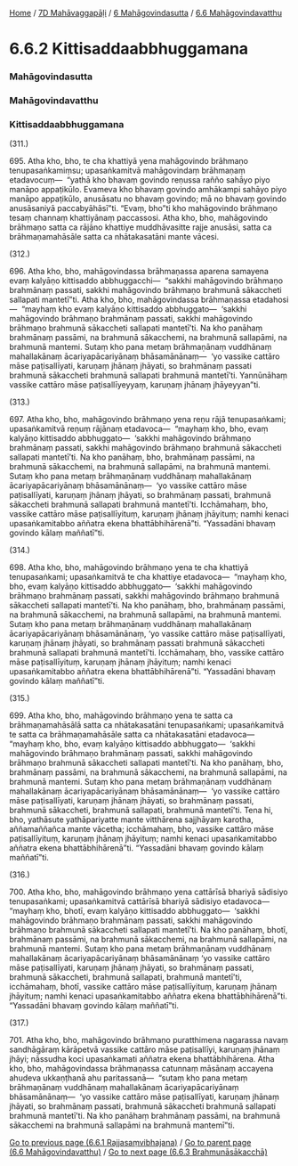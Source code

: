 
[Home](/) / [7D Mahāvaggapāḷi](../../../7D.md) / [6 Mahāgovindasutta](../../6.md) / [6.6 Mahāgovindavatthu](../6.6.md)

# 6.6.2 Kittisaddaabbhuggamana

### Mahāgovindasutta

### Mahāgovindavatthu

### Kittisaddaabbhuggamana

(311.)

695\. Atha kho, bho, te cha khattiyā yena mahāgovindo brāhmaṇo tenupasaṅkamiṃsu; upasaṅkamitvā mahāgovindaṃ brāhmaṇaṃ etadavocuṃ—  “yathā kho bhavaṃ govindo reṇussa rañño sahāyo piyo manāpo appaṭikūlo. Evameva kho bhavaṃ govindo amhākampi sahāyo piyo manāpo appaṭikūlo, anusāsatu no bhavaṃ govindo; mā no bhavaṃ govindo anusāsaniyā paccabyāhāsī”ti. “Evaṃ, bho”ti kho mahāgovindo brāhmaṇo tesaṃ channaṃ khattiyānaṃ paccassosi. Atha kho, bho, mahāgovindo brāhmaṇo satta ca rājāno khattiye muddhāvasitte rajje anusāsi, satta ca brāhmaṇamahāsāle satta ca nhātakasatāni mante vācesi.

(312.)

696\. Atha kho, bho, mahāgovindassa brāhmaṇassa aparena samayena evaṃ kalyāṇo kittisaddo abbhuggacchi—  “sakkhi mahāgovindo brāhmaṇo brahmānaṃ passati, sakkhi mahāgovindo brāhmaṇo brahmunā sākaccheti sallapati mantetī”ti. Atha kho, bho, mahāgovindassa brāhmaṇassa etadahosi—  “mayhaṃ kho evaṃ kalyāṇo kittisaddo abbhuggato—  ‘sakkhi mahāgovindo brāhmaṇo brahmānaṃ passati, sakkhi mahāgovindo brāhmaṇo brahmunā sākaccheti sallapati mantetī’ti. Na kho panāhaṃ brahmānaṃ passāmi, na brahmunā sākacchemi, na brahmunā sallapāmi, na brahmunā mantemi. Sutaṃ kho pana metaṃ brāhmaṇānaṃ vuddhānaṃ mahallakānaṃ ācariyapācariyānaṃ bhāsamānānaṃ—  ‘yo vassike cattāro māse paṭisallīyati, karuṇaṃ jhānaṃ jhāyati, so brahmānaṃ passati brahmunā sākaccheti brahmunā sallapati brahmunā mantetī’ti. Yannūnāhaṃ vassike cattāro māse paṭisallīyeyyaṃ, karuṇaṃ jhānaṃ jhāyeyyan”ti.

(313.)

697\. Atha kho, bho, mahāgovindo brāhmaṇo yena reṇu rājā tenupasaṅkami; upasaṅkamitvā reṇuṃ rājānaṃ etadavoca—  “mayhaṃ kho, bho, evaṃ kalyāṇo kittisaddo abbhuggato—  ‘sakkhi mahāgovindo brāhmaṇo brahmānaṃ passati, sakkhi mahāgovindo brāhmaṇo brahmunā sākaccheti sallapati mantetī’ti. Na kho panāhaṃ, bho, brahmānaṃ passāmi, na brahmunā sākacchemi, na brahmunā sallapāmi, na brahmunā mantemi. Sutaṃ kho pana metaṃ brāhmaṇānaṃ vuddhānaṃ mahallakānaṃ ācariyapācariyānaṃ bhāsamānānaṃ—  ‘yo vassike cattāro māse paṭisallīyati, karuṇaṃ jhānaṃ jhāyati, so brahmānaṃ passati, brahmunā sākaccheti brahmunā sallapati brahmunā mantetī’ti. Icchāmahaṃ, bho, vassike cattāro māse paṭisallīyituṃ, karuṇaṃ jhānaṃ jhāyituṃ; namhi kenaci upasaṅkamitabbo aññatra ekena bhattābhihārenā”ti. “Yassadāni bhavaṃ govindo kālaṃ maññatī”ti.

(314.)

698\. Atha kho, bho, mahāgovindo brāhmaṇo yena te cha khattiyā tenupasaṅkami; upasaṅkamitvā te cha khattiye etadavoca—  “mayhaṃ kho, bho, evaṃ kalyāṇo kittisaddo abbhuggato—  ‘sakkhi mahāgovindo brāhmaṇo brahmānaṃ passati, sakkhi mahāgovindo brāhmaṇo brahmunā sākaccheti sallapati mantetī’ti. Na kho panāhaṃ, bho, brahmānaṃ passāmi, na brahmunā sākacchemi, na brahmunā sallapāmi, na brahmunā mantemi. Sutaṃ kho pana metaṃ brāhmaṇānaṃ vuddhānaṃ mahallakānaṃ ācariyapācariyānaṃ bhāsamānānaṃ, ‘yo vassike cattāro māse paṭisallīyati, karuṇaṃ jhānaṃ jhāyati, so brahmānaṃ passati brahmunā sākaccheti brahmunā sallapati brahmunā mantetī’ti. Icchāmahaṃ, bho, vassike cattāro māse paṭisallīyituṃ, karuṇaṃ jhānaṃ jhāyituṃ; namhi kenaci upasaṅkamitabbo aññatra ekena bhattābhihārenā”ti. “Yassadāni bhavaṃ govindo kālaṃ maññatī”ti.

(315.)

699\. Atha kho, bho, mahāgovindo brāhmaṇo yena te satta ca brāhmaṇamahāsālā satta ca nhātakasatāni tenupasaṅkami; upasaṅkamitvā te satta ca brāhmaṇamahāsāle satta ca nhātakasatāni etadavoca—  “mayhaṃ kho, bho, evaṃ kalyāṇo kittisaddo abbhuggato—  ‘sakkhi mahāgovindo brāhmaṇo brahmānaṃ passati, sakkhi mahāgovindo brāhmaṇo brahmunā sākaccheti sallapati mantetī’ti. Na kho panāhaṃ, bho, brahmānaṃ passāmi, na brahmunā sākacchemi, na brahmunā sallapāmi, na brahmunā mantemi. Sutaṃ kho pana metaṃ brāhmaṇānaṃ vuddhānaṃ mahallakānaṃ ācariyapācariyānaṃ bhāsamānānaṃ—  ‘yo vassike cattāro māse paṭisallīyati, karuṇaṃ jhānaṃ jhāyati, so brahmānaṃ passati, brahmunā sākaccheti, brahmunā sallapati, brahmunā mantetī’ti. Tena hi, bho, yathāsute yathāpariyatte mante vitthārena sajjhāyaṃ karotha, aññamaññañca mante vācetha; icchāmahaṃ, bho, vassike cattāro māse paṭisallīyituṃ, karuṇaṃ jhānaṃ jhāyituṃ; namhi kenaci upasaṅkamitabbo aññatra ekena bhattābhihārenā”ti. “Yassadāni bhavaṃ govindo kālaṃ maññatī”ti.

(316.)

700\. Atha kho, bho, mahāgovindo brāhmaṇo yena cattārīsā bhariyā sādisiyo tenupasaṅkami; upasaṅkamitvā cattārīsā bhariyā sādisiyo etadavoca—  “mayhaṃ kho, bhotī, evaṃ kalyāṇo kittisaddo abbhuggato—  ‘sakkhi mahāgovindo brāhmaṇo brahmānaṃ passati, sakkhi mahāgovindo brāhmaṇo brahmunā sākaccheti sallapati mantetī’ti. Na kho panāhaṃ, bhotī, brahmānaṃ passāmi, na brahmunā sākacchemi, na brahmunā sallapāmi, na brahmunā mantemi. Sutaṃ kho pana metaṃ brāhmaṇānaṃ vuddhānaṃ mahallakānaṃ ācariyapācariyānaṃ bhāsamānānaṃ ‘yo vassike cattāro māse paṭisallīyati, karuṇaṃ jhānaṃ jhāyati, so brahmānaṃ passati, brahmunā sākaccheti, brahmunā sallapati, brahmunā mantetī’ti, icchāmahaṃ, bhotī, vassike cattāro māse paṭisallīyituṃ, karuṇaṃ jhānaṃ jhāyituṃ; namhi kenaci upasaṅkamitabbo aññatra ekena bhattābhihārenā”ti. “Yassadāni bhavaṃ govindo kālaṃ maññatī”ti.

(317.)

701\. Atha kho, bho, mahāgovindo brāhmaṇo puratthimena nagarassa navaṃ sandhāgāraṃ kārāpetvā vassike cattāro māse paṭisallīyi, karuṇaṃ jhānaṃ jhāyi; nāssudha koci upasaṅkamati aññatra ekena bhattābhihārena. Atha kho, bho, mahāgovindassa brāhmaṇassa catunnaṃ māsānaṃ accayena ahudeva ukkaṇṭhanā ahu paritassanā—  “sutaṃ kho pana metaṃ brāhmaṇānaṃ vuddhānaṃ mahallakānaṃ ācariyapācariyānaṃ bhāsamānānaṃ—  ‘yo vassike cattāro māse paṭisallīyati, karuṇaṃ jhānaṃ jhāyati, so brahmānaṃ passati, brahmunā sākaccheti brahmunā sallapati brahmunā mantetī’ti. Na kho panāhaṃ brahmānaṃ passāmi, na brahmunā sākacchemi na brahmunā sallapāmi na brahmunā mantemī”ti.

[Go to previous page (6.6.1 Rajjasaṃvibhajana)](6.6.1.md) / [Go to parent page (6.6 Mahāgovindavatthu)](../6.6.md) / [Go to next page (6.6.3 Brahmunāsākacchā)](6.6.3.md)


